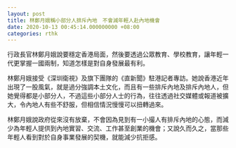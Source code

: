 ```yaml
---
layout: post
title: 林鄭月娥稱小部分人排斥內地　不會減年輕人赴內地機會
date: 2020-10-13 00:45:14.000000000 +08:00
categories: rthk
---
```


行政長官林鄭月娥說要穩定香港局面，然後要透過公眾教育、學校教育，讓年輕一代更掌握一國兩制，知道怎樣是對自身發展最有利。

林鄭月娥接受《深圳衛視》及旗下團隊的《直新聞》駐港記者專訪。她說香港近年出現了一股風氣，就是過分強調本土文化，而且有一些排斥內地及排斥內地人，但她覺得都是小部分人，不過這些小部分人士的行為，往往透過社交媒體或報道被擴大，令內地人有些不舒服，但相信情況慢慢可以扭轉過來。

林鄭月娥說政府從來沒有放棄，不會因為見到有一小撮人有排斥內地的心態，而減少為年輕人提供到內地實習、交流、工作甚至創業的機會；又說久而久之，當那些年輕人看到對於自身事業發展的契機，就能減少抗拒感。
